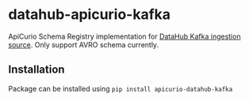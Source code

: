 # datahub-apicurio-kafka
ApiCurio Schema Registry implementation for [DataHub Kafka ingestion source](https://datahubproject.io/docs/generated/ingestion/sources/kafka/). Only support AVRO schema currently.

## Installation
Package can be installed using `pip install apicurio-datahub-kafka`
